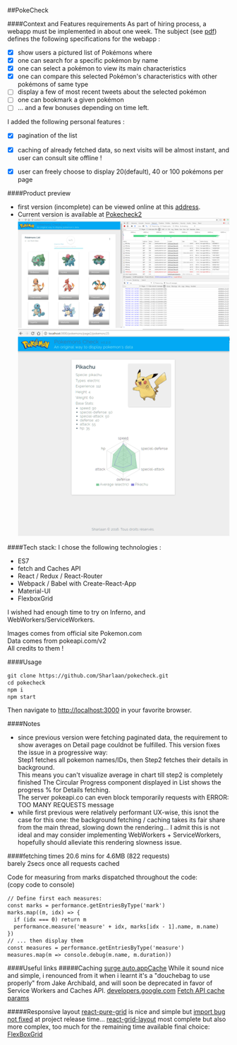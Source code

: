 ##PokeCheck

####Context and Features requirements
As part of hiring process, a webapp must be implemented in about one week.
The subject (see [pdf](https://github.com/Sharlaan/pokecheck/blob/master/Zen%20-%20Homework%20pokemon.pdf)) defines the following specifications for the webapp :
- [x] show users a pictured list of Pokémons where
- [x] one can search for a specific pokémon by name
- [x] one can select a pokémon to view its main characteristics
- [x] one can compare this selected Pokémon's characteristics with other pokémons of same type
- [ ] display a few of most recent tweets about the selected pokémon
- [ ] one can bookmark a given pokémon
- [ ] ... and a few bonuses depending on time left.

I added the following personal features :
- [x] pagination of the list
- [x] caching of already fetched data, so next visits will be almost instant, and user can consult site offline !
- [x] user can freely choose to display 20(default), 40 or 100 pokémons per page


####Product preview
- first version (incomplete) can be viewed online at this [address](http://pokecheck.surge.sh).  
- Current version is available at [Pokecheck2](https://pokecheck2.surge.sh)
![main list](https://github.com/Sharlaan/pokecheck/blob/master/PokeCheck_dev.png)
![details](https://github.com/Sharlaan/pokecheck/blob/master/PokeCheckDetails_dev.png)


####Tech stack:
I chose the following technologies :
- ES7
- fetch and Caches API
- React / Redux / React-Router
- Webpack / Babel with Create-React-App
- Material-UI
- FlexboxGrid

I wished had enough time to try on Inferno, and WebWorkers/ServiceWorkers.

Images comes from official site Pokemon.com  
Data comes from pokeapi.com/v2  
All credits to them !

####Usage
```
git clone https://github.com/Sharlaan/pokecheck.git
cd pokecheck
npm i
npm start
```
Then navigate to [http://localhost:3000](http://localhost:3000) in your favorite browser.

####Notes
- since previous version were fetching paginated data, the requirement to show averages on Detail page couldnot be fulfilled.
This version fixes the issue in a progressive way:  
Step1 fetches all pokemon names/IDs, then Step2 fetches their details in background.  
This means you can't visualize average in chart till step2 is completely finished
The Circular Progress component displayed in List shows the progress % for Details fetching.  
The server pokeapi.co can even block temporarily requests with ERROR: TOO MANY REQUESTS message
- while first previous were relatively performant UX-wise, this isnot the case for this one:
the background fetching / caching takes its fair share from the main thread, slowing down the rendering...
I admit this is not ideal and may consider implementing WebWorkers + ServiceWorkers, hopefully should alleviate this rendering slowness issue.


####fetching times
20.6 mins for 4.6MB (822 requests)   
barely 2secs once all requests cached

Code for measuring from marks dispatched throughout the code:  
(copy code to console)
```
// Define first each measures:
const marks = performance.getEntriesByType('mark')
marks.map((m, idx) => {
  if (idx === 0) return m
  performance.measure('measure' + idx, marks[idx - 1].name, m.name)
})
// ... then display them
const measures = performance.getEntriesByType('measure')
measures.map(m => console.debug(m.name, m.duration))
```


####Useful links
#####Caching
[surge auto.appCache](https://davidwalsh.name/dont-wait-serviceworker-adding-offline-support-oneline)
While it sound nice and simple, i renounced from it when i learnt it's a "douchebag to use properly" from Jake Archibald, and will soon be deprecated in favor of Service Workers and Caches API.
[developers.google.com](https://developers.google.com/web/fundamentals/getting-started/primers/async-functions#example_outputting_fetches_in_order)
[Fetch API cache params](https://fetch.spec.whatwg.org#concept-request-cache-mode)

#####Responsive layout
[react-pure-grid](https://github.com/musyoka-morris/react-pure-grid) is nice and simple but [import bug not fixed](https://github.com/musyoka-morris/react-pure-grid/issues/1) at project release time...
[react-grid-layout](https://github.com/STRML/react-grid-layout) most complete but also more complex, too much for the remaining time available
final choice: [FlexBoxGrid](http://flexboxgrid.com/)
